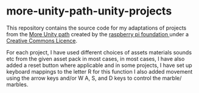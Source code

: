# more-unity-path-unity-projects
This repository contains the source code for my adaptations of   projects   from the [More Unity path](rpf.io/more-unity) created by the [raspberry pi foundation ](https://www.raspberrypi.org/about/)under a [Creative Commons Licence](https://creativecommons.org/licenses/by-sa/4.0 ).

For each project, I have used different choices of assets  materials sounds etc from the given asset pack in most cases, in most cases, I have also added a reset button where applicable and in some projects, I have set up keyboard mappings to the letter R for this function I also added movement using the arrow keys and/or W A, S, and D keys to control the marble/ marbles.
